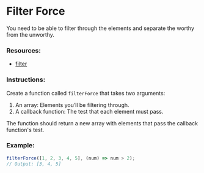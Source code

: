 # Filter Force

You need to be able to filter through the elements and separate the worthy from the unworthy.

### Resources:

- [filter](https://developer.mozilla.org/en-US/docs/Web/JavaScript/Reference/Global_Objects/Array/filter)

### Instructions:

Create a function called `filterForce` that takes two arguments:

1. An array: Elements you’ll be filtering through.
2. A callback function: The test that each element must pass.

The function should return a new array with elements that pass the callback function's test.

### Example:

```js
filterForce([1, 2, 3, 4, 5], (num) => num > 2);
// Output: [3, 4, 5]
```
